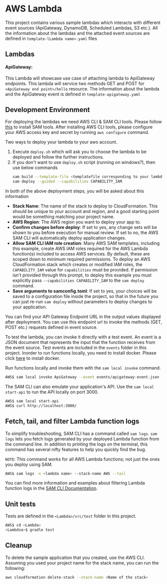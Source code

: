 # AWS Lambda

This project contains various sample lambdas which interacts with different event sources (ApiGateway, DynamoDB, Scheduled Lambdas, S3 etc.). All the information about the lambdas and the attached event sources are defined in `template-lLambda name>.yaml` files 

## Lambdas
#### ApiGateway: 
This Lambda will showcase use case of attaching lambda to ApiGateway endpoints. This lambda will service two methods GET and POST for `<ApiGateway end point>/hello` resource. The information about the lambda and the ApiGateway event is defined in `template-apigateway.yaml`

## Development Environment
For deploying the lambdas we need AWS CLI & SAM CLI tools. Please follow [this](https://docs.aws.amazon.com/serverless-application-model/latest/developerguide/serverless-sam-cli-install.html) to install SAM tools. After installing AWS CLI tools, please configure your AWS access key and secret by running `aws configure` command.

Two ways to deploy your lambda to your aws account.
1. Execute `deploy.sh` which will ask you to choose the lambda to be deployed and follow the further instructions. 
2. If you don't want to use `deploy.sh` script (running on windows?), then use below commands
    ```bash
    sam build --template-file <templatefile corresponding to your lambda>
    sam deploy --guided --capabilities CAPABILITY_IAM
    ```
In both of the above deployment steps, you will be asked about this information
* **Stack Name**: The name of the stack to deploy to CloudFormation. This should be unique to your account and region, and a good starting point would be something matching your project name.
* **AWS Region**: The AWS region you want to deploy your app to.
* **Confirm changes before deploy**: If set to yes, any change sets will be shown to you before execution for manual review. If set to no, the AWS SAM CLI will automatically deploy application changes.
* **Allow SAM CLI IAM role creation**: Many AWS SAM templates, including this example, create AWS IAM roles required for the AWS Lambda function(s) included to access AWS services. By default, these are scoped down to minimum required permissions. To deploy an AWS CloudFormation stack which creates or modified IAM roles, the `CAPABILITY_IAM` value for `capabilities` must be provided. If permission isn't provided through this prompt, to deploy this example you must explicitly pass `--capabilities CAPABILITY_IAM` to the `sam deploy` command.
* **Save arguments to samconfig.toml**: If set to yes, your choices will be saved to a configuration file inside the project, so that in the future you can just re-run `sam deploy` without parameters to deploy changes to your application.

You can find your API Gateway Endpoint URL in the output values displayed after deployment. You can use this endpoint url to invoke the methods (GET, POST etc.) requests defined in event source.

To test the lambda, you can invoke it directly with a test event. An event is a JSON document that represents the input that the function receives from the event source. Test events are included in the `events` folder in this project. Inorder to run functions locally, you need to install docker. Please click [here](https://docs.docker.com/get-docker/) to install docker.

Run functions locally and invoke them with the `sam local invoke` command.

```bash
AWS$ sam local invoke ApiGateway --event events/apigateway-event.json
```

The SAM CLI can also emulate your application's API. Use the `sam local start-api` to run the API locally on port 3000.

```bash
AWS$ sam local start-api
AWS$ curl http://localhost:3000/
```

## Fetch, tail, and filter Lambda function logs

To simplify troubleshooting, SAM CLI has a command called `sam logs`. `sam logs` lets you fetch logs generated by your deployed Lambda function from the command line. In addition to printing the logs on the terminal, this command has several nifty features to help you quickly find the bug.

`NOTE`: This command works for all AWS Lambda functions; not just the ones you deploy using SAM.

```bash
AWS$ sam logs -n <lambda name> --stack-name AWS --tail
```

You can find more information and examples about filtering Lambda function logs in the [SAM CLI Documentation](https://docs.aws.amazon.com/serverless-application-model/latest/developerguide/serverless-sam-cli-logging.html).

## Unit tests

Tests are defined in the `<Lambda>/src/test` folder in this project.

```bash
AWS$ cd <Lambda>
<Lambdsa>$ gradle test
```

## Cleanup

To delete the sample application that you created, use the AWS CLI. Assuming you used your project name for the stack name, you can run the following:

```bash
aws cloudformation delete-stack --stack-name <Name of the stack>
```